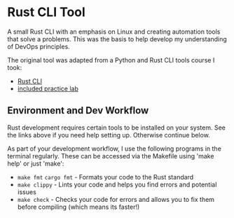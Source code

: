 # Rust CLI Tool

A small Rust CLI with an emphasis on Linux and creating automation tools that solve a problems. This was the basis to help develop my understanding of DevOps principles.

The original tool was adapted from a Python and Rust CLI tools course I took:
- [Rust CLI](https://github.com/alfredodeza/rust-cli-example)
- [included practice lab](./lab.md)

## Environment and Dev Workflow
Rust development requires certain tools to be installed on your system. See the links above if you need help setting up. Otherwise continue below.

As part of your development workflow, I use the following programs in the terminal regularly. These can be accessed via the Makefile using 'make help' or just 'make':

- `make fmt` `cargo fmt` - Formats your code to the Rust standard
- `make clippy` - Lints your code and helps you find errors and potential issues
- `make check` - Checks your code for errors and allows you to fix them before compiling (which means its faster!)
